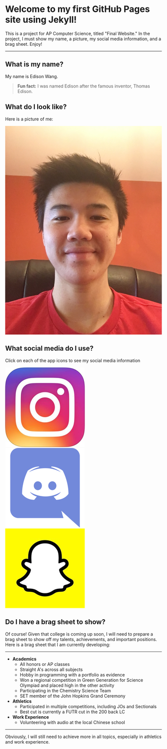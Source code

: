 # Welcome to my first GitHub Pages site using Jekyll!

This is a project for AP Computer Science, titled "Final Website." In the project, I must show my name, a picture, my social media information, and a brag sheet. Enjoy!

---

## What is my name?

My name is Edison Wang.

> **Fun fact:** I was named Edison after the famous inventor, Thomas Edison.

## What do I look like?

Here is a picture of me:

![me](images/self-picture.jpg "Hey look, it's me!")

## What social media do I use?

Click on each of the app icons to see my social media information

[![instagram](images/instagram-icon.jpg "Instagram")](https://edisonwang03.github.io/APCS-Final-Website/instagram) [![discord](images/discord-icon.png "Discord")](https://edisonwang03.github.io/APCS-Final-Website/discord) [![snapchat](images/snapchat-icon.jpg "Snapchat")](https://edisonwang03.github.io/APCS-Final-Website/snapchat)

## Do I have a brag sheet to show?

Of course! Given that college is coming up soon, I will need to prepare a brag sheet to show off my talents, achievements, and important positions. Here is a brag sheet that I am currently developing:

---

- **Academics**
  - All honors or AP classes
  - Straight A's across all subjects
  - Hobby in programming with a portfolio as evidence
  - Won a regional competition in Green Generation for Science Olympiad and placed high in the other activity
  - Participating in the Chemistry Science Team
  - SET member of the John Hopkins Grand Ceremony
- **Athletics**
  - Participated in multiple competitions, including JOs and Sectionals
  - Best cut is currently a FUTR cut in the 200 back LC
- **Work Experience**
  - Volunteering with audio at the local Chinese school
  
---

Obviously, I will still need to achieve more in all topics, especially in athletics and work experience.
